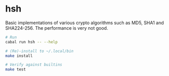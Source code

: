# hsh
Basic implementations of various crypto algorithms such as MD5, SHA1 and SHA224-256.
The performance is very not good.

```bash
# Run
cabal run hsh -- --help

# (Re)-install to ~/.local/bin
make install

# Verify against builtins
make test
```

